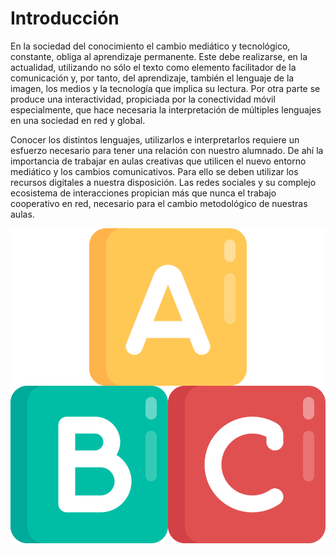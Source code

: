 # Introducción

En la sociedad del conocimiento el cambio mediático y tecnológico, constante, obliga al aprendizaje permanente. Este debe realizarse, en la actualidad, utilizando no sólo el texto como elemento facilitador de la comunicación y, por tanto, del aprendizaje, también el lenguaje de la imagen, los medios y la tecnología que implica su lectura. Por otra parte se produce una interactividad, propiciada por la conectividad móvil especialmente, que hace necesaria la interpretación de múltiples lenguajes en una sociedad en red y global.

Conocer los distintos lenguajes, utilizarlos e interpretarlos requiere un esfuerzo necesario para tener una relación con nuestro alumnado. De ahí la importancia de trabajar en aulas creativas que utilicen el nuevo entorno mediático y los cambios comunicativos. Para ello se deben utilizar los recursos digitales a nuestra disposición. Las redes sociales y su complejo ecosistema de interacciones propician más que nunca el trabajo cooperativo en red, necesario para el cambio metodológico de nuestras aulas.

![](img/blocks.svg)